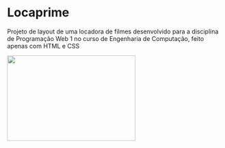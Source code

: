 # Locaprime
Projeto de layout de uma locadora de filmes desenvolvido para a disciplina de Programação Web 1 no curso de Engenharia de Computação, feito apenas com HTML e CSS

<img width=300 height=200 src="../prints/l1" />

